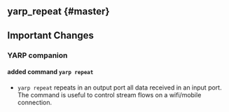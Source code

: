 yarp_repeat {#master}
-------------------------

## Important Changes

### YARP companion

#### added command `yarp repeat`
* `yarp repeat` repeats in an output port all data received in an input port. The command is useful to control stream flows on a wifi/mobile connection.
